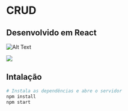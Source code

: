 # CRUD
## Desenvolvido em React
![Alt Text](https://media.giphy.com/media/yOP9EOaQe3x4unlfSn/giphy.gif)

![](name-of-giphy.gif)

## Intalação

``` bash
# Instala as dependências e abre o servidor
npm install
npm start

